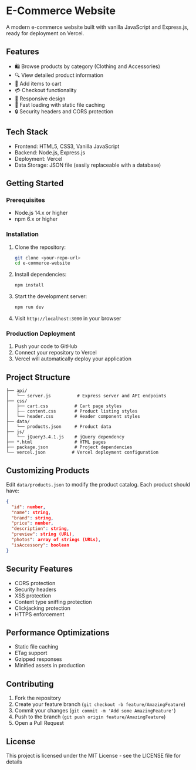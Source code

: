 # E-Commerce Website

A modern e-commerce website built with vanilla JavaScript and Express.js, ready for deployment on Vercel.

## Features

- 🛍️ Browse products by category (Clothing and Accessories)
- 🔍 View detailed product information
- 🛒 Add items to cart
- 💳 Checkout functionality
- 📱 Responsive design
- 🚀 Fast loading with static file caching
- 🔒 Security headers and CORS protection

## Tech Stack

- Frontend: HTML5, CSS3, Vanilla JavaScript
- Backend: Node.js, Express.js
- Deployment: Vercel
- Data Storage: JSON file (easily replaceable with a database)

## Getting Started

### Prerequisites

- Node.js 14.x or higher
- npm 6.x or higher

### Installation

1. Clone the repository:
   ```bash
   git clone <your-repo-url>
   cd e-commerce-website
   ```

2. Install dependencies:
   ```bash
   npm install
   ```

3. Start the development server:
   ```bash
   npm run dev
   ```

4. Visit `http://localhost:3000` in your browser

### Production Deployment

1. Push your code to GitHub
2. Connect your repository to Vercel
3. Vercel will automatically deploy your application

## Project Structure

```
├── api/
│   └── server.js          # Express server and API endpoints
├── css/
│   ├── cart.css          # Cart page styles
│   ├── content.css       # Product listing styles
│   └── header.css        # Header component styles
├── data/
│   └── products.json     # Product data
├── js/
│   └── jQuery3.4.1.js    # jQuery dependency
├── *.html                # HTML pages
├── package.json          # Project dependencies
└── vercel.json          # Vercel deployment configuration
```

## Customizing Products

Edit `data/products.json` to modify the product catalog. Each product should have:

```json
{
  "id": number,
  "name": string,
  "brand": string,
  "price": number,
  "description": string,
  "preview": string (URL),
  "photos": array of strings (URLs),
  "isAccessory": boolean
}
```

## Security Features

- CORS protection
- Security headers
- XSS protection
- Content type sniffing protection
- Clickjacking protection
- HTTPS enforcement

## Performance Optimizations

- Static file caching
- ETag support
- Gzipped responses
- Minified assets in production

## Contributing

1. Fork the repository
2. Create your feature branch (`git checkout -b feature/AmazingFeature`)
3. Commit your changes (`git commit -m 'Add some AmazingFeature'`)
4. Push to the branch (`git push origin feature/AmazingFeature`)
5. Open a Pull Request

## License

This project is licensed under the MIT License - see the LICENSE file for details 